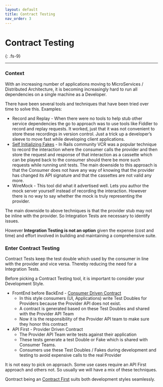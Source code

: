 ```yaml
---
layout: default
title: Contract Testing
nav_order: 3
---
```

# Contract Testing
{: .fs-9}

---

### Context

With an increasing number of applications moving to MicroServices / Distributed Architecture, it is becoming increasingly hard to run all dependencies on a single machine as a Developer.

There have been several tools and techniques that have been tried over time to solve this. Examples:
* Record and Replay - When there were no tools to help stub other service dependencies the go to approach was to use tools like Fiddler to record and replay requests. It worked, just that it was not convenient to store these recordings in version control. Just a trick up a developer’s sleeve to move fast while developing client applications.
* [Self Initializing Fakes](https://martinfowler.com/bliki/SelfInitializingFake.html) - In Rails community VCR was a popular technique to record the interaction where the consumer calls the provider and then store the request and response of that interaction as a cassette which can be played back to the consumer should there be more such requests while running unit tests. The main downside to this approach is that the Consumer does not have any way of knowing that the provider has changed its API signature and that the cassettes are not valid any more.
* WireMock - This tool did what it advertised well. Lets you author the mock server yourself instead of recording the interaction. However there is no way to say whether the mock is truly representing the provider.

The main downside to above techniques is that the provider stub may not be inline with the provider. So Integration Tests are necessary to identify issues.

However **Integration Testing is not an option** given the expense (cost and time) and effort involved in building and maintaining a comprehensive suite.

### Enter Contract Testing

Contract Tests keep the test double which used by the consumer in line with the provider and vice versa. Thereby reducing the need for a Integration Tests.

Before picking a Contract Testing tool, it is important to consider your Development Style.
* FrontEnd before BackEnd - [Consumer Driven Contract](https://martinfowler.com/articles/consumerDrivenContracts.html)
  * In this style consumers (UI, Applications) write Test Doubles for Providers because the Provider API does not exist.
  * A contract is generated based on these Test Doubles and shared with the Provider API Team
  * Now it is the responsibility of the Provider API team to make sure they honor this contract
* API First - Provider Driven Contract
  * The Provider API Team write tests against their application
  * These tests generate a test Double or Fake which is shared with Consumer Teams.
  * Consumers use these Test Doubles / Fakes during development and testing to avoid expensive calls to the real Provider

It is not easy to pick on approach. Some use cases require an API First approach and others not. So usually we will have a mix of these techniques.

Qontract being an [Contract First](http://localhost:4000/#what-is-contract-first) suits both development styles seamlessly.
